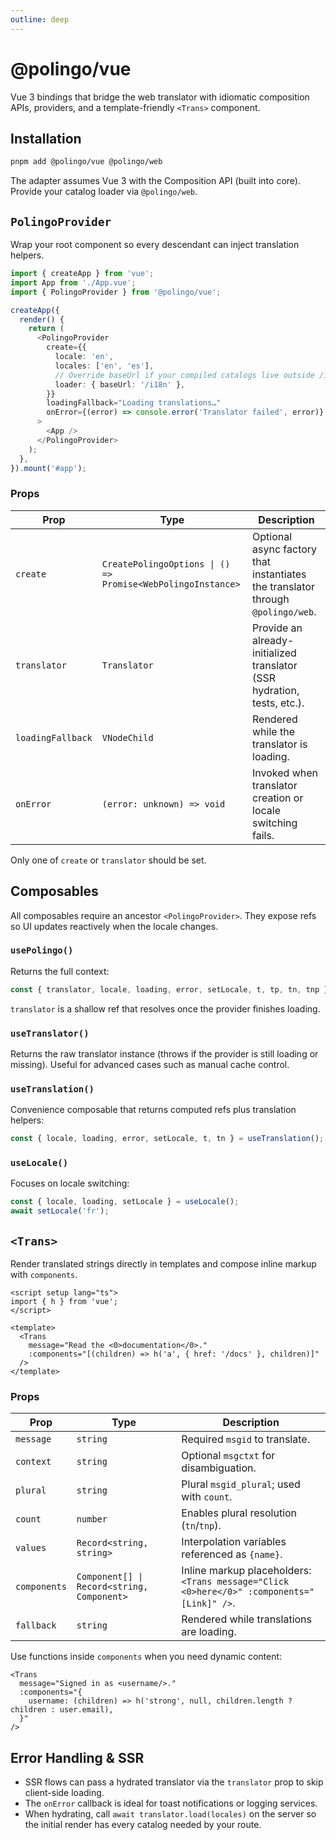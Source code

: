 ```yaml
---
outline: deep
---
```


# @polingo/vue

Vue 3 bindings that bridge the web translator with idiomatic composition APIs, providers, and a template-friendly `<Trans>` component.

## Installation

```bash
pnpm add @polingo/vue @polingo/web
```

The adapter assumes Vue 3 with the Composition API (built into core). Provide your catalog loader via `@polingo/web`.

## `PolingoProvider`

Wrap your root component so every descendant can inject translation helpers.

```ts
import { createApp } from 'vue';
import App from './App.vue';
import { PolingoProvider } from '@polingo/vue';

createApp({
  render() {
    return (
      <PolingoProvider
        create={{
          locale: 'en',
          locales: ['en', 'es'],
          // Override baseUrl if your compiled catalogs live outside /i18n.
          loader: { baseUrl: '/i18n' },
        }}
        loadingFallback="Loading translations…"
        onError={(error) => console.error('Translator failed', error)}
      >
        <App />
      </PolingoProvider>
    );
  },
}).mount('#app');
```

### Props

| Prop              | Type                                                        | Description                                                                     |
| ----------------- | ----------------------------------------------------------- | ------------------------------------------------------------------------------- |
| `create`          | `CreatePolingoOptions \| () => Promise<WebPolingoInstance>` | Optional async factory that instantiates the translator through `@polingo/web`. |
| `translator`      | `Translator`                                                | Provide an already-initialized translator (SSR hydration, tests, etc.).         |
| `loadingFallback` | `VNodeChild`                                                | Rendered while the translator is loading.                                       |
| `onError`         | `(error: unknown) => void`                                  | Invoked when translator creation or locale switching fails.                     |

Only one of `create` or `translator` should be set.

## Composables

All composables require an ancestor `<PolingoProvider>`. They expose refs so UI updates reactively when the locale changes.

### `usePolingo()`

Returns the full context:

```ts
const { translator, locale, loading, error, setLocale, t, tp, tn, tnp } = usePolingo();
```

`translator` is a shallow ref that resolves once the provider finishes loading.

### `useTranslator()`

Returns the raw translator instance (throws if the provider is still loading or missing). Useful for advanced cases such as manual cache control.

### `useTranslation()`

Convenience composable that returns computed refs plus translation helpers:

```ts
const { locale, loading, error, setLocale, t, tn } = useTranslation();
```

### `useLocale()`

Focuses on locale switching:

```ts
const { locale, loading, setLocale } = useLocale();
await setLocale('fr');
```

## `<Trans>`

Render translated strings directly in templates and compose inline markup with `components`.

```vue
<script setup lang="ts">
import { h } from 'vue';
</script>

<template>
  <Trans
    message="Read the <0>documentation</0>."
    :components="[(children) => h('a', { href: '/docs' }, children)]"
  />
</template>
```

### Props

| Prop         | Type                                       | Description                                                                               |
| ------------ | ------------------------------------------ | ----------------------------------------------------------------------------------------- |
| `message`    | `string`                                   | Required `msgid` to translate.                                                            |
| `context`    | `string`                                   | Optional `msgctxt` for disambiguation.                                                    |
| `plural`     | `string`                                   | Plural `msgid_plural`; used with `count`.                                                 |
| `count`      | `number`                                   | Enables plural resolution (`tn`/`tnp`).                                                   |
| `values`     | `Record<string, string>`                   | Interpolation variables referenced as `{name}`.                                           |
| `components` | `Component[] \| Record<string, Component>` | Inline markup placeholders: `<Trans message="Click <0>here</0>" :components="[Link]" />`. |
| `fallback`   | `string`                                   | Rendered while translations are loading.                                                  |

Use functions inside `components` when you need dynamic content:

```vue
<Trans
  message="Signed in as <username/>."
  :components="{
    username: (children) => h('strong', null, children.length ? children : user.email),
  }"
/>
```

## Error Handling & SSR

- SSR flows can pass a hydrated translator via the `translator` prop to skip client-side loading.
- The `onError` callback is ideal for toast notifications or logging services.
- When hydrating, call `await translator.load(locales)` on the server so the initial render has every catalog needed by your route.
